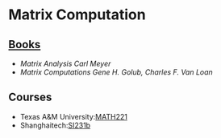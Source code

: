 # Matrix Computation

## [Books](Books)

- _Matrix Analysis Carl Meyer_
- _Matrix Computations Gene H. Golub, Charles F. Van Loan_

## Courses

- Texas A&M University:[MATH221](math221)
- Shanghaitech:[SI231b](SI231b)
